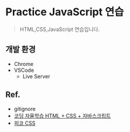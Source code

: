 # Practice JavaScript 연습

> HTML,CSS,JavaScript 연습입니다.

## 개발 환경

- Chrome
- VSCode
    - Live Server

## Ref.
- gitignore
- [코딩 자율학습 HTML + CSS + 자바스크립트](https://books.google.co.kr/books?id=ay9sEAAAQBAJ&hl=ko&source=gbs_book_other_versions)
- [피코 CSS](https://picocss.com/)
